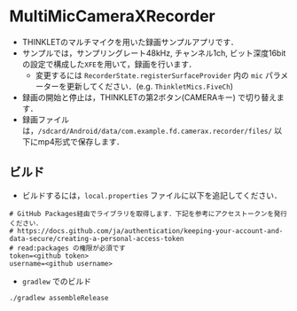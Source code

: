 # MultiMicCameraXRecorder
- THINKLETのマルチマイクを用いた録画サンプルアプリです．
- サンプルでは，サンプリングレート48kHz, チャンネル1ch, ビット深度16bit の設定で構成した`XFE`を用いて，録画を行います．
  - 変更するには `RecorderState.registerSurfaceProvider` 内の `mic` パラメーターを更新してください．(e.g. `ThinkletMics.FiveCh`)
- 録画の開始と停止は，THINKLETの第2ボタン(CAMERAキー) で切り替えます．
- 録画ファイルは，`/sdcard/Android/data/com.example.fd.camerax.recorder/files/` 以下にmp4形式で保存します．

## ビルド
- ビルドするには，`local.properties` ファイルに以下を追記してください．

```
# GitHub Packages経由でライブラリを取得します．下記を参考にアクセストークンを発行ください．
# https://docs.github.com/ja/authentication/keeping-your-account-and-data-secure/creating-a-personal-access-token
# read:packages の権限が必須です
token=<github token>
username=<github username>
```

- `gradlew` でのビルド

```
./gradlew assembleRelease
```
